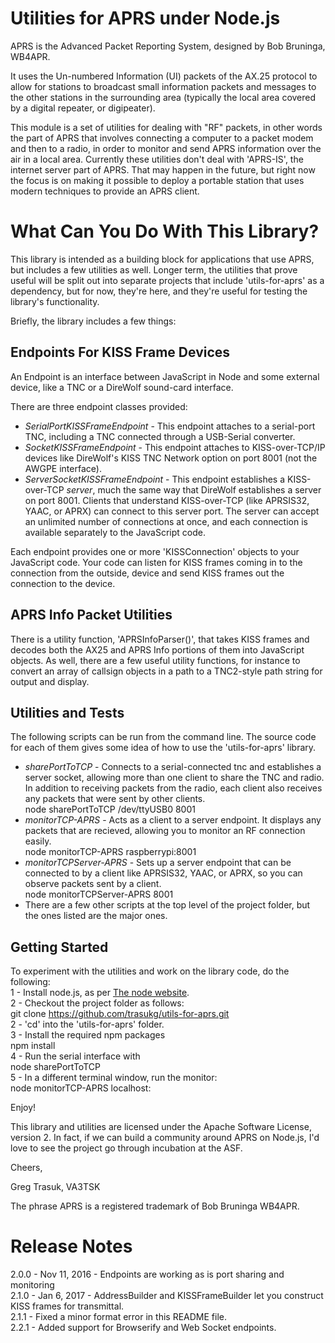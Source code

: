 # Utilities for APRS under Node.js

APRS is the Advanced Packet Reporting System, designed by Bob Bruninga, WB4APR.

It uses the Un-numbered Information (UI) packets of the AX.25 protocol to allow
for stations to broadcast small information packets and messages to the other
stations in the surrounding area (typically the local area covered by a digital
repeater, or digipeater).

This module is a set of utilities for dealing with "RF" packets, in other words
the part of APRS that involves connecting a computer to a packet modem and
then to a radio, in order to monitor and send APRS information over the air
in a local area.  Currently these utilities don't deal with 'APRS-IS',
the internet server part of APRS.  That may happen in the future, but right now
the focus is on making it possible to deploy a portable station that uses
modern techniques to provide an APRS client.

# What Can You Do With This Library?

This library is intended as a building block for applications that use APRS, but
includes a few utilities as well.  Longer term, the utilities that prove useful
will be split out into separate projects that include 'utils-for-aprs' as a
dependency, but for now, they're here, and they're useful for testing the library's
functionality.

Briefly, the library includes a few things:

## Endpoints For KISS Frame Devices

An Endpoint is an interface between JavaScript in Node and some external device,
like a TNC or a DireWolf sound-card interface.

There are three endpoint classes provided:  
* _SerialPortKISSFrameEndpoint_ - This endpoint attaches to a serial-port TNC,
including a TNC connected through a USB-Serial converter.  
* _SocketKISSFrameEndpoint_ - This endpoint attaches to KISS-over-TCP/IP devices
like DireWolf's KISS TNC Network option on port 8001 (not the AWGPE interface).  
* _ServerSocketKISSFrameEndpoint_ - This endpoint establishes a KISS-over-TCP _server_,
much the same way that DireWolf establishes a server on port 8001.
Clients that understand KISS-over-TCP (like APRSIS32, YAAC, or APRX) can connect to this
server port.  The server can accept an unlimited number of connections at once, and
each connection is available separately to the JavaScript code.

Each endpoint provides one or more 'KISSConnection' objects to your JavaScript code.
Your code can listen for KISS frames coming in to the connection from the outside,
device and send KISS frames out the connection to the device.

## APRS Info Packet Utilities

There is a utility function, 'APRSInfoParser()', that takes KISS frames and decodes
both the AX25 and APRS Info portions of them into JavaScript objects.  As well,
there are a few useful utility functions, for instance to convert an array of
callsign objects in a path to a TNC2-style path string for output and display.

## Utilities and Tests

The following scripts can be run from the command line.  The source code for each
of them gives some idea of how to use the 'utils-for-aprs' library.

* _sharePortToTCP_  - Connects to a serial-connected tnc and establishes a server
socket, allowing more than one client to share the TNC and radio.  In addition to
receiving packets from the radio, each client also receives any packets that were
sent by other clients.  
    node sharePortToTCP /dev/ttyUSB0 8001  
* _monitorTCP-APRS_ - Acts as a client to a server endpoint.  It displays any
packets that are recieved, allowing you to monitor an RF connection easily.  
    node monitorTCP-APRS raspberrypi:8001  
* _monitorTCPServer-APRS_ - Sets up a server endpoint that can be connected to
by a client like APRSIS32, YAAC, or APRX, so you can observe packets sent by a
client.  
    node monitorTCPServer-APRS 8001  
* There are a few other scripts at the top level of the project folder, but the
ones listed are the major ones.

## Getting Started

To experiment with the utilities and work on the library code, do the following:  
1 - Install node.js, as per [The node website](https://nodejs.org/).  
2 - Checkout the project folder as follows:  
    git clone https://github.com/trasukg/utils-for-aprs.git  
2 - 'cd' into the 'utils-for-aprs' folder.   
3 - Install the required npm packages  
    npm install  
4 - Run the serial interface with  
    node sharePortToTCP <serial-device> <port>  
5 - In a different terminal window, run the monitor:  
    node monitorTCP-APRS localhost:<port>

Enjoy!

This library and utilities are licensed under the Apache Software License, version 2.
In fact, if we can build a community around APRS on Node.js, I'd love to see
the project go through incubation at the ASF.

Cheers,

Greg Trasuk, VA3TSK

The phrase APRS is a registered trademark of Bob Bruninga WB4APR.

# Release Notes

2.0.0 - Nov 11, 2016 - Endpoints are working as is port sharing and monitoring  
2.1.0 - Jan 6, 2017 - AddressBuilder and KISSFrameBuilder let you construct
KISS frames for transmittal.  
2.1.1 - Fixed a minor format error in this README file.  
2.2.1 - Added support for Browserify and Web Socket endpoints.  
